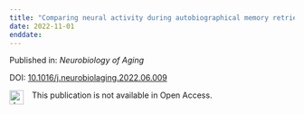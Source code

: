 ```yaml
---
title: "Comparing neural activity during autobiographical memory retrieval between younger and older adults: An ALE meta-analysis"
date: 2022-11-01
enddate:
---
```


Published in: *Neurobiology of Aging*

DOI: [10.1016/j.neurobiolaging.2022.06.009](https://doi.org/10.1016/j.neurobiolaging.2022.06.009)

<img src="https://upload.wikimedia.org/wikipedia/commons/thumb/0/0e/Closed_Access_logo_transparent.svg/1200px-Closed_Access_logo_transparent.svg.png" alt="drawing" width="25" align="left"/> &nbsp;&nbsp;&nbsp;This publication is not available in Open Access.


